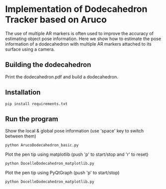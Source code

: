 # Implementation of Dodecahedron Tracker based on Aruco

The use of multiple AR markers is often used to improve the accuracy of estimating object pose information. Here we show how to estimate the pose information of a dodecahedron with multiple AR markers attached to its surface using a camera.

## Building the dodecahedron
Print the dodecahedron.pdf and build a dodecahedron.

## Installation
```
pip install requirements.txt
```

## Run the program
Show the local & global pose information (use 'space' key to switch between them)
```
python ArucoDodecahedron_basic.py
```
Plot the pen tip using matplotlib (push 'p' to start/stop and 'r' to reset)
```
python DocelleDodecahedron_matplotlib.py
```
Plot the pen tip using PyQtGraph (push 'p' to start/stop)
```
python DocelleDodecahedron_matplotlib.py
```